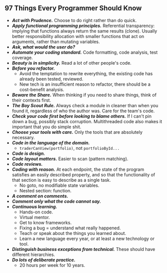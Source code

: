 ## 97 Things Every Programmer Should Know

- ***Act with Prudence.*** Choose to do right rather than do quick.
- ***Apply functional programming principles.*** Referential transparency: implying that functions always return the same results (clone). Usually better responsibility allocation with smaller functions that act on arguments, rather than mutating variables.
- ***Ask, what would the user do?***
- ***Automate your coding standard.*** Code formatting, code analysis, test coverage.
- ***Beauty is in simplicity.*** Read a lot of other people's code.
- ***Before you refactor.***
  - Avoid the temptation to rewrite everything, the existing code has already been tested, reviewed.
  - New tech is an insufficient reason to refactor, there should be a cost-benefit analysis.
- ***Beware the Share.*** When thinking if you need to share things, think of their contexts first.
- ***The Boy Scout Rule.*** Always check a module in cleaner than when you found it, regardless of who the author was. Care for the team's code.
- ***Check your code first before looking to blame others.*** If I can't pin down a bug, possibly stack corruption. Multithreaded code also makes it important that you do simple shit.
- ***Choose your tools with care.*** Only the tools that are absolutely necessary.
- ***Code in the language of the domain.***
  - `traderCanView(portfolio)`, not `portfolioById...`
- ***Code is design.***
- ***Code layout matters.*** Easier to scan (pattern matching).
- ***Code reviews.***
- ***Coding with reason.*** At each endpoint, the state of the program satisfies an easily described property, and so that the functionality of that section is easy to describe as a single task.
  - No goto, no modifiable state variables.
  - Nested section: function.
- ***A comment on comments.***
- ***Comment only what the code cannot say.***
- ***Continuous learning.***
  - Hands-on code.
  - Virtual mentor.
  - Get to know frameworks.
  - Fixing a bug = understand what really happened.
  - Teach or speak about the things you learned about.
  - Learn a new language every year, or at least a new technology or tool.
- ***Distinguish business exceptions from technical.*** These should have different hierarchies.
- ***Do lots of deliberate practice.***
  - 20 hours per week for 10 years.
